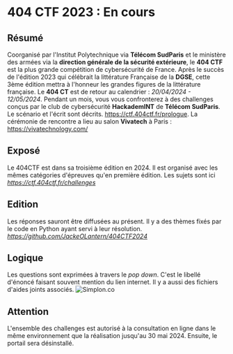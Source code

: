 # __404 CTF__ 2023 : En cours

## __Résumé__
Coorganisé par l'Institut Polytechnique via __Télécom SudParis__ et le ministère des armées via la __direction générale de la sécurité extérieure__, le __404 CTF__ est la plus grande compétition de cybersécurité de France. Après le succès de l'édition 2023 qui célébrait la littérature Française de la __DGSE__, cette 3ème édition mettra à l'honneur les grandes figures de la littérature française. Le __404 CT__ est de retour au calendrier : *20/04/2024 - 12/05/2024*. Pendant un mois, vous vous confronterez à des challenges conçus par le club de cybersécurité __HackademINT__ de __Télécom SudParis__. Le scénario et l'écrit sont décrits. https://ctf.404ctf.fr/prologue. La cérémonie de rencontre a lieu au salon __Vivatech__ à Paris : https://vivatechnology.com/

## __Exposé__
Le 404CTF est dans sa troisième édition en 2024. Il est organisé avec les mêmes catégories d'épreuves qu'en première édition. Les sujets sont ici *https://ctf.404ctf.fr/challenges*  

## __Edition__
Les réponses sauront être diffusées au présent. Il y a des thèmes fixés par le code en Python ayant servi à leur résolution. *https://github.com/JackeOLantern/404CTF2024* 

## __Logique__
Les questions sont exprimées à travers le *pop down*. C'est le libellé d'énoncé faisant souvent mention du lien internet. Il y a aussi des fichiers d'aides joints associés.
![Simplon.co](https://www.404ctf.fr/assets/2024/logos/logo.png)

## __Attention__
L'ensemble des challenges est autorisé à la consultation en ligne dans le même environnement que la réalisation jusqu'au 30 mai 2024. Ensuite, le portail sera désinstallé.
